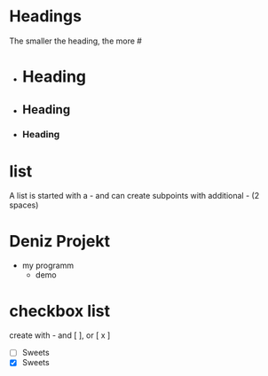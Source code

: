 # Headings

The smaller the heading, the more #
- # Heading
- ## Heading
- ### Heading

# list
A list is started with a - and can create subpoints with additional - (2 spaces)
# Deniz Projekt 
- my programm
  - demo
 
# checkbox list
create with - and [ ], or [ x ]
- [ ] Sweets
- [x] Sweets
